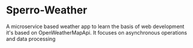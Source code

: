 # Sperro-Weather
A microservice based weather app to learn the basis of web development it's based on OpenWeatherMapApi. It focuses on asynchronous operations and data processing
